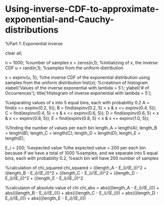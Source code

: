 # Using-inverse-CDF-to-approximate-exponential-and-Cauchy-distributions

%Part 1: Exponential inverse

clear all;


n = 1000; %number of samples
x = zeros(n,1); %initializing of x, the inverse CDF
u = rand(n,1); %samples from the uniform distribution

x = expinv(u, 5); %the inverse CDF of the exponential distribution using samples from the uniform distribution
hist(x); %creatinon of histogram
xlabel('Values of the inverse exponential with lambda = 5');
ylabel('# of Occurrences');
title('Histogram of inverse exponential with lambda = 5');

%separating values of x into 5 equal bins, each with probability 0.2
A = find(x <= expinv(0.2, 5));
B = find(expinv(0.2, 5) < x & x <= expinv(0.4, 5));
C = find(expinv(0.4, 5) < x & x <= expinv(0.6, 5));
D = find(expinv(0.6, 5) < x & x <= expinv(0.8, 5));
E = find(expinv(0.8, 5) < x & x <= expinv(1.0, 5));

%finding the number of values per each bin
length_A = length(A);
length_B = length(B);
length_C = length(C);
length_D = length(D);
length_E = length(E);


E_i = 200; %expected value
%the expected value = 200 per each bin because if we have a total of 1000
%samples, and we separate into 5 equal bins, each with probability 0.2,
%each bin will have 200 number of samples

%calculation of chi_squared
chi_squared = ((length_A - E_i)/(E_i))^2 + ((length_B - E_i)/(E_i))^2 + ((length_C - E_i)/(E_i))^2 + ((length_D - E_i)/(E_i))^2 + ((length_E - E_i)/(E_i))^2

%calculaion of absolute value of chi
chi_abs =  abs(((length_A - E_i)/(E_i))) + abs(((length_B - E_i)/(E_i))) + abs(((length_C - E_i)/(E_i))) + abs(((length_D - E_i)/(E_i))) + abs(((length_E - E_i)/(E_i))) 
